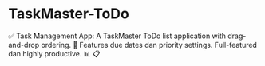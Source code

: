 # TaskMaster-ToDo
✅ Task Management App: A TaskMaster ToDo list application with drag-and-drop ordering. 📝 Features due dates dan priority settings. Full-featured dan highly productive. 📊 📋
